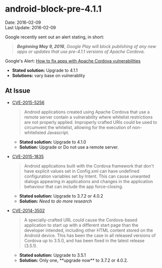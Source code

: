 # android-block-pre-4.1.1 #
Date: 2016-02-09 <br>
Last Update: 2016-02-09

Google recently sent out an alert stating, in short:

> ***Beginning May 9, 2016***, *Google Play will block publishing of any new apps or updates that use pre-4.1.1 versions of Apache Cordova.*

Google's Alert: [How to fix apps with Apache Cordova vulnerabilities](https://support.google.com/faqs/answer/6325474)

- **Stated solution:** Upgrade to 4.1.1
- **Solutions:** vary base on vulnerablity

## At Issue ##

- [CVE-2015-5256](https://cordova.apache.org/announcements/2015/11/20/security.html)

    > Android applications created using Apache Cordova that use a remote server contain a vulnerability where whitelist restrictions are not properly applied. Improperly crafted URIs could be used to circumvent the whitelist, allowing for the execution of non-whitelisted Javascript.
    - **Stated solution:** Upgrade to 4.1.0
    - **Solution:** Upgrade or Do not use a remote server.
- [CVE-2015-1835](http://cordova.apache.org/announcements/2015/05/26/android-402.html)

    > Android applications built with the Cordova framework that don't have explicit values set in Config.xml can have undefined configuration variables set by Intent. This can cause unwanted dialogs appearing in applications and changes in the application behaviour that can include the app force-closing.
    - **Stated solution:** Upgrade to 3.7.2 or 4.0.2
    - **Solution:** *Need to do more research* 
- [CVE-2014-3502](http://cordova.apache.org/announcements/2014/08/04/android-351.html)

    >  A specially-crafted URL could cause the Cordova-based application to start up with a different start page than the developer intended, including other HTML content stored on the Android device. This has been the case in all released versions of Cordova up to 3.5.0, and has been fixed in the latest release (3.5.1).
    - **Stated solution:** Upgrade to 3.5.1
    - **Solution:** Only one, \*\*upgrade now\*\* to 3.7.2 or 4.0.2.
